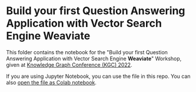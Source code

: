 # Build your first Question Answering Application with Vector Search Engine **Weaviate**

This folder contains the notebook for the "Build your first Question Answering Application with Vector Search Engine **Weaviate**" Workshop, given at [Knowledge Graph Conference (KGC) 2022](https://www.knowledgegraph.tech/kgc-2022-tutorial-ml-model-with-the-vector-database-weaviate/). 

If you are using Jupyter Notebook, you can use the file in this repo. You can also [open the file as Colab notebook](https://colab.research.google.com/github/semi-technologies/weaviate-examples/blob/main/question-answering-application-with-weaviate-workshop/question-answering-application-with-weaviate-workshop.ipynb).
